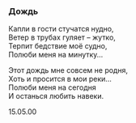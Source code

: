 ### Дождь

Капли в гости стучатся нудно,  
Ветер в трубах гуляет – жутко,  
Терпит бедствие моё судно,  
Полюби меня на минутку…

Этот дождь мне совсем не родня,  
Хоть и просится в мои реки…  
Полюби меня на сегодня  
И останься любить навеки.

15.05.00
